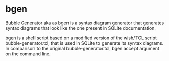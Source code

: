 # bgen
Bubble Generator aka as bgen is a syntax diagram generator that generates syntax diagrams that look like the one present in SQLite documentation.

bgen is a shell script based on a modified version of the wish/TCL script bubble-generator.tcl, that is used in SQLite to generate its syntax diagrams.
In comparison to the original bubble-generator.tcl, bgen accept argument on the command line.

